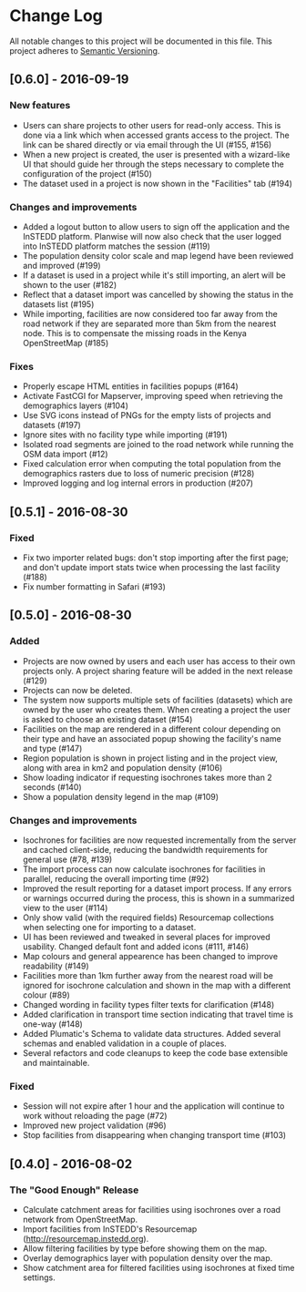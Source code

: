 # Change Log
All notable changes to this project will be documented in this file.
This project adheres to [Semantic Versioning](http://semver.org/).

## [0.6.0] - 2016-09-19
### New features
- Users can share projects to other users for read-only access. This is done via
  a link which when accessed grants access to the project. The link can be
  shared directly or via email through the UI (#155, #156)
- When a new project is created, the user is presented with a wizard-like UI
  that should guide her through the steps necessary to complete the
  configuration of the project (#150)
- The dataset used in a project is now shown in the "Facilities" tab (#194)

### Changes and improvements
- Added a logout button to allow users to sign off the application and the
  InSTEDD platform. Planwise will now also check that the user logged into
  InSTEDD platform matches the session (#119)
- The population density color scale and map legend have been reviewed and
  improved (#199)
- If a dataset is used in a project while it's still importing, an alert will be
  shown to the user (#182)
- Reflect that a dataset import was cancelled by showing the status in the
  datasets list (#195)
- While importing, facilities are now considered too far away from the road
  network if they are separated more than 5km from the nearest node. This is to
  compensate the missing roads in the Kenya OpenStreetMap (#185)

### Fixes
- Properly escape HTML entities in facilities popups (#164)
- Activate FastCGI for Mapserver, improving speed when retrieving the
  demographics layers (#104)
- Use SVG icons instead of PNGs for the empty lists of projects and datasets
  (#197)
- Ignore sites with no facility type while importing (#191)
- Isolated road segments are joined to the road network while running the OSM
  data import (#12)
- Fixed calculation error when computing the total population from the
  demographics rasters due to loss of numeric precision (#128)
- Improved logging and log internal errors in production (#207)

## [0.5.1] - 2016-08-30
### Fixed
- Fix two importer related bugs: don't stop importing after the first page; and
  don't update import stats twice when processing the last facility (#188)
- Fix number formatting in Safari (#193)

## [0.5.0] - 2016-08-30
### Added
- Projects are now owned by users and each user has access to their own projects
  only. A project sharing feature will be added in the next release (#129)
- Projects can now be deleted.
- The system now supports multiple sets of facilities (datasets) which are owned
  by the user who creates them. When creating a project the user is asked to
  choose an existing dataset (#154)
- Facilities on the map are rendered in a different colour depending on their
  type and have an associated popup showing the facility's name and type (#147)
- Region population is shown in project listing and in the project view, along
  with area in km2 and population density (#106)
- Show loading indicator if requesting isochrones takes more than 2 seconds (#140)
- Show a population density legend in the map (#109)

### Changes and improvements
- Isochrones for facilities are now requested incrementally from the server and
  cached client-side, reducing the bandwidth requirements for general use (#78, #139)
- The import process can now calculate isochrones for facilities in parallel,
  reducing the overall importing time (#92)
- Improved the result reporting for a dataset import process. If any errors or
  warnings occurred during the process, this is shown in a summarized view to
  the user (#114)
- Only show valid (with the required fields) Resourcemap collections when
  selecting one for importing to a dataset.
- UI has been reviewed and tweaked in several places for improved usability.
  Changed default font and added icons (#111, #146)
- Map colours and general appearence has been changed to improve readability (#149)
- Facilities more than 1km further away from the nearest road will be ignored
  for isochrone calculation and shown in the map with a different colour (#89)
- Changed wording in facility types filter texts for clarification (#148)
- Added clarification in transport time section indicating that travel time is
  one-way (#148)
- Added Plumatic's Schema to validate data structures. Added several schemas and
  enabled validation in a couple of places.
- Several refactors and code cleanups to keep the code base extensible and
  maintainable.

### Fixed
- Session will not expire after 1 hour and the application will continue to work
  without reloading the page (#72)
- Improved new project validation (#96)
- Stop facilities from disappearing when changing transport time (#103)

## [0.4.0] - 2016-08-02
### The "Good Enough" Release

- Calculate catchment areas for facilities using isochrones over a road network
  from OpenStreetMap.
- Import facilities from InSTEDD's Resourcemap (http://resourcemap.instedd.org).
- Allow filtering facilities by type before showing them on the map.
- Overlay demographics layer with population density over the map.
- Show catchment area for filtered facilities using isochrones at fixed time settings.
